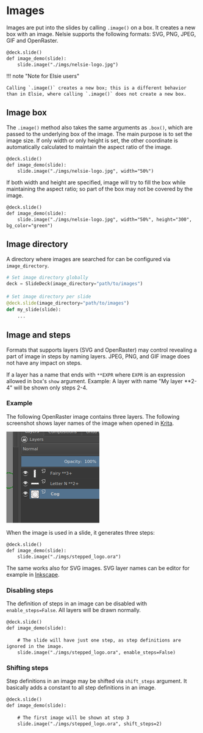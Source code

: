 # Images

Images are put into the slides by calling `.image()` on a box. It creates a new box with an image.
Nelsie supports the following formats: SVG, PNG, JPEG, GIF and OpenRaster.

```nelsie
@deck.slide()
def image_demo(slide):
    slide.image("./imgs/nelsie-logo.jpg")
```

!!! note "Note for Elsie users"

    Calling `.image()` creates a new box; this is a different behavior than in Elsie, where calling `.image()` does not create a new box.


## Image box

The `.image()` method also takes the same arguments as `.box()`, which are passed to the underlying box of the image.
The main purpose is to set the image size.
If only width or only height is set, the other coordinate is automatically calculated to maintain the aspect ratio of the image.

```nelsie
@deck.slide()
def image_demo(slide):
    slide.image("./imgs/nelsie-logo.jpg", width="50%")
```

If both width and height are specified, image will try to fill the box while maintaining the aspect ratio;
so part of the box may not be covered by the image.

```nelsie
@deck.slide()
def image_demo(slide):
    slide.image("./imgs/nelsie-logo.jpg", width="50%", height="300", bg_color="green")
```


## Image directory

A directory where images are searched for can be configured via `image_directory`.

```python
# Set image directory globally
deck = SlideDeck(image_directory="path/to/images")

# Set image directory per slide
@deck.slide(image_directory="path/to/images")
def my_slide(slide):
    ...
```

## Image and steps

Formats that supports layers (SVG and OpenRaster) may control revealing a part of image
in steps by naming layers. JPEG, PNG, and GIF image does not have any impact on steps.

If a layer has a name that ends with `**EXPR` where `EXPR` is an expression allowed in box's `show` argument.
Example: A layer with name "My layer **2-4" will be shown only steps 2-4.

### Example

The following OpenRaster image contains three layers.
The following screenshot shows layer names of the image when opened in [Krita](https://krita.org/).

![Screenshot of Krita](../imgs/layers.png)

When the image is used in a slide, it generates three steps:

```nelsie
@deck.slide()
def image_demo(slide):
    slide.image("./imgs/stepped_logo.ora")
```

The same works also for SVG images. SVG layer names can be editor for example in [Inkscape](https://inkscape.org).

### Disabling steps

The definition of steps in an image can be disabled with `enable_steps=False`. All layers will be drawn
normally.

```nelsie
@deck.slide()
def image_demo(slide):

    # The slide will have just one step, as step definitions are ignored in the image.
    slide.image("./imgs/stepped_logo.ora", enable_steps=False)
```

### Shifting steps

Step definitions in an image may be shifted via `shift_steps` argument.
It basically adds a constant to all step definitions in an image.

```nelsie
@deck.slide()
def image_demo(slide):
    
    # The first image will be shown at step 3
    slide.image("./imgs/stepped_logo.ora", shift_steps=2)
```